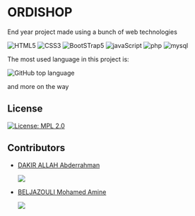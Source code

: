 # ORDISHOP
End year project made using a bunch of web technologies


![HTML5](https://img.shields.io/static/v1?label=%20&message=HTML5&color=%23E34F26&labelColor=%23ff000000&logo=HTML5)
![CSS3](https://img.shields.io/static/v1?label=%20&message=CSS3&color=%231572B6&labelColor=%23ff000000&logo=Css3&logoColor=%231572B6)
![BootSTrap5](https://img.shields.io/static/v1?label=%20&message=BootStrap5&color=%237952B3&labelColor=%23ff000000&logo=BootStrap)
![javaScript](https://img.shields.io/static/v1?label=%20&message=JavaScript&color=%23F7DF1E&labelColor=%23ff000000&logo=javaScript)
![php](https://img.shields.io/static/v1?label=%20&message=PHP&color=%23777BB4&labelColor=%23ff000000&logo=php)
![mysql](https://img.shields.io/static/v1?label=%20&message=MySQL&color=%234479A1&labelColor=%23ff000000&logo=mysql)

The most used language in this project is:

![GitHub top language](https://img.shields.io/github/languages/top/black-purple/ordishop?color=%23E34F26&label=HTML5&logo=HTML5)

and more on the way 

## License
[![License: MPL 2.0](https://img.shields.io/badge/License-MPL_2.0-teal.svg)](https://opensource.org/licenses/MPL-2.0)

## Contributors
* [DAKIR ALLAH Abderrahman](https:/github.com/black-purple)
  
  ![](https://img.shields.io/badge/current%20position-student%2Fdev-purple)
* [BELJAZOULI Mohamed Amine](https://github.com/MOHAMED-AMINE07)
  
  ![](https://img.shields.io/badge/current%20position-student%2Fdev-purple)
